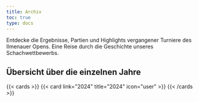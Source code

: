 ```yaml
---
title: Archiv
toc: true
type: docs
---
```


Entdecke die Ergebnisse, Partien und Highlights vergangener Turniere des Ilmenauer Opens. Eine Reise durch die Geschichte unseres Schachwettbewerbs.

## Übersicht über die einzelnen Jahre 

{{< cards >}}
  {{< card link="2024" title="2024" icon="user" >}}
{{< /cards >}}